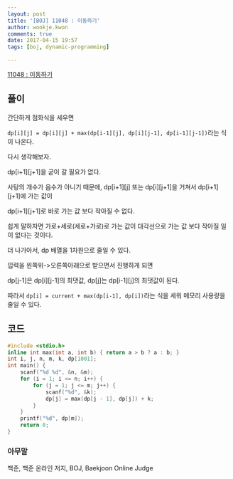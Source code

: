 ```yaml
---
layout: post
title: '[BOJ] 11048 : 이동하기'
author: wookje.kwon
comments: true
date: 2017-04-15 19:57
tags: [boj, dynamic-programming]

---
```


[11048 : 이동하기](https://www.acmicpc.net/problem/11048)

## 풀이

간단하게 점화식을 세우면

`dp[i][j] = dp[i][j] + max(dp[i-1][j], dp[i][j-1], dp[i-1][j-1])`라는 식이 나온다.

다시 생각해보자.

dp[i+1][j+1]을 굳이 갈 필요가 없다.

사탕의 개수가 음수가 아니기 때문에, dp[i+1][j] 또는 dp[i][j+1]을 거쳐서 dp[i+1][j+1]에 가는 값이

dp[i+1][j+1]로 바로 가는 값 보다 작아질 수 없다.

쉽게 말하자면 가로+세로(세로+가로)로 가는 값이 대각선으로 가는 값 보다 작아질 일이 없다는 것이다.

더 나가아서, dp 배열을 1차원으로 줄일 수 있다.

입력을 왼쪽위->오른쪽아래으로 받으면서 진행하게 되면

dp[j-1]은 dp[i][j-1]의 최댓값, dp[j]는 dp[i-1][j]의 최댓값이 된다.

따라서 `dp[i] = current + max(dp[i-1], dp[i])`라는 식을 세워 메모리 사용량을 줄일 수 있다.

## 코드

```cpp
#include <stdio.h>
inline int max(int a, int b) { return a > b ? a : b; }
int i, j, n, m, k, dp[1001];
int main() {
	scanf("%d %d", &n, &m);
	for (i = 1; i <= n; i++) {
		for (j = 1; j <= m; j++) {
			scanf("%d", &k);
			dp[j] = max(dp[j - 1], dp[j]) + k;
		}
	}
	printf("%d", dp[m]);
	return 0;
}
```

### 아무말  
백준, 백준 온라인 저지, BOJ, Baekjoon Online Judge